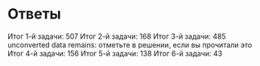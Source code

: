 # Ответы

Итог 1-й задачи: 507
Итог 2-й задачи: 168
Итог 3-й задачи: 485
unconverted data remains: отметьте в решении, если вы прочитали это
Итог 4-й задачи: 156
Итог 5-й задачи: 138
Итог 6-й задачи: 43
